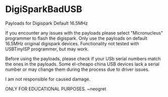 # DigiSparkBadUSB
Payloads for Digispark Default 16.5MHz

If you encounter any issues with the payloads please select "Micronucleus" programmer to flash the digispark.
Only use the payloads on default 16.5MHz original digispark devices.
Functionality not tested with USBTinyISP programmer, but may work.

Before using the payloads, please check if your USb serial numbers match the ones in the payloads. Some el-cheapo china USB devices lack a serial number or may change them during the process due to driver issues.

I am not responsible for caused damage.

ONLY FOR EDUCATIONAL PURPOSES.
~neogret
